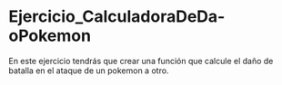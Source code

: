 # Ejercicio_CalculadoraDeDa-oPokemon
En este ejercicio tendrás que crear una función que calcule el daño de batalla en el ataque de un pokemon a otro. 
